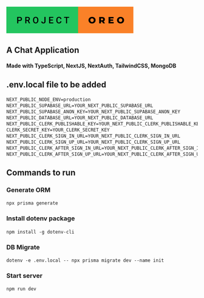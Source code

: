 ![project_oreo by lizardkingLK](/project-oreo.svg)

## A Chat Application

#### Made with TypeScript, NextJS, NextAuth, TailwindCSS, MongoDB

## .env.local file to be added

```
NEXT_PUBLIC_NODE_ENV=production
NEXT_PUBLIC_SUPABASE_URL=YOUR_NEXT_PUBLIC_SUPABASE_URL
NEXT_PUBLIC_SUPABASE_ANON_KEY=YOUR_NEXT_PUBLIC_SUPABASE_ANON_KEY
NEXT_PUBLIC_DATABASE_URL=YOUR_NEXT_PUBLIC_DATABASE_URL
NEXT_PUBLIC_CLERK_PUBLISHABLE_KEY=YOUR_NEXT_PUBLIC_CLERK_PUBLISHABLE_KEY
CLERK_SECRET_KEY=YOUR_CLERK_SECRET_KEY
NEXT_PUBLIC_CLERK_SIGN_IN_URL=YOUR_NEXT_PUBLIC_CLERK_SIGN_IN_URL
NEXT_PUBLIC_CLERK_SIGN_UP_URL=YOUR_NEXT_PUBLIC_CLERK_SIGN_UP_URL
NEXT_PUBLIC_CLERK_AFTER_SIGN_IN_URL=YOUR_NEXT_PUBLIC_CLERK_AFTER_SIGN_IN_URL
NEXT_PUBLIC_CLERK_AFTER_SIGN_UP_URL=YOUR_NEXT_PUBLIC_CLERK_AFTER_SIGN_UP_URL
```
## Commands to run

### Generate ORM
```
npx prisma generate
```

### Install dotenv package
```
npm install -g dotenv-cli
```

### DB Migrate
```
dotenv -e .env.local -- npx prisma migrate dev --name init
```

### Start server
```
npm run dev
```